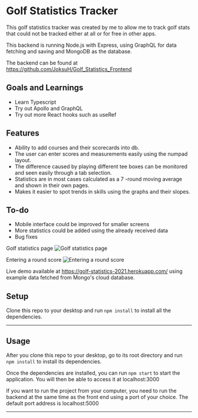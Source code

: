 Golf Statistics Tracker
============

This golf statistics tracker was created by me to allow me to track golf stats that could not be tracked either at all or for free in other apps.

This backend is running Node.js with Express, using GraphQL for data fetching and saving and MongoDB as the database.

The backend can be found at https://github.com/JoksuH/Golf_Statistics_Frontend

## Goals and Learnings

- Learn Typescript
- Try out Apollo and GraphQL
- Try out more React hooks such as useRef


## Features
- Ability to add courses and their scorecards into db.
- The user can enter scores and measurements easily using the numpad layout.
- The difference caused by playing different tee boxes can be monitored and seen easily through a tab selection.
- Statistics are in most cases calculated as a 7 -round moving average and shown in their own pages.
- Makes it easier to spot trends in skills using the graphs and their slopes.


## To-do
- Mobile interface could be improved for smaller screens
- More statistics could be added using the already received data
- Bug fixes

Golf statistics page
![Golf statistics page](https://i.imgur.com/FezjKQe.jpg)

Entering a round score
![Entering a round score](https://i.imgur.com/vs9KRTp.jpg)


Live demo available at https://golf-statistics-2021.herokuapp.com/ using example data fetched from Mongo's cloud database. 

## Setup
Clone this repo to your desktop and run `npm install` to install all the dependencies.

---

## Usage
After you clone this repo to your desktop, go to its root directory and run `npm install` to install its dependencies.

Once the dependencies are installed, you can run  `npm start` to start the application. You will then be able to access it at localhost:3000

If you want to run the project from your computer, you need to run the backend at the same time as the front end using a port of your choice. The default port address is localhost:5000

---

